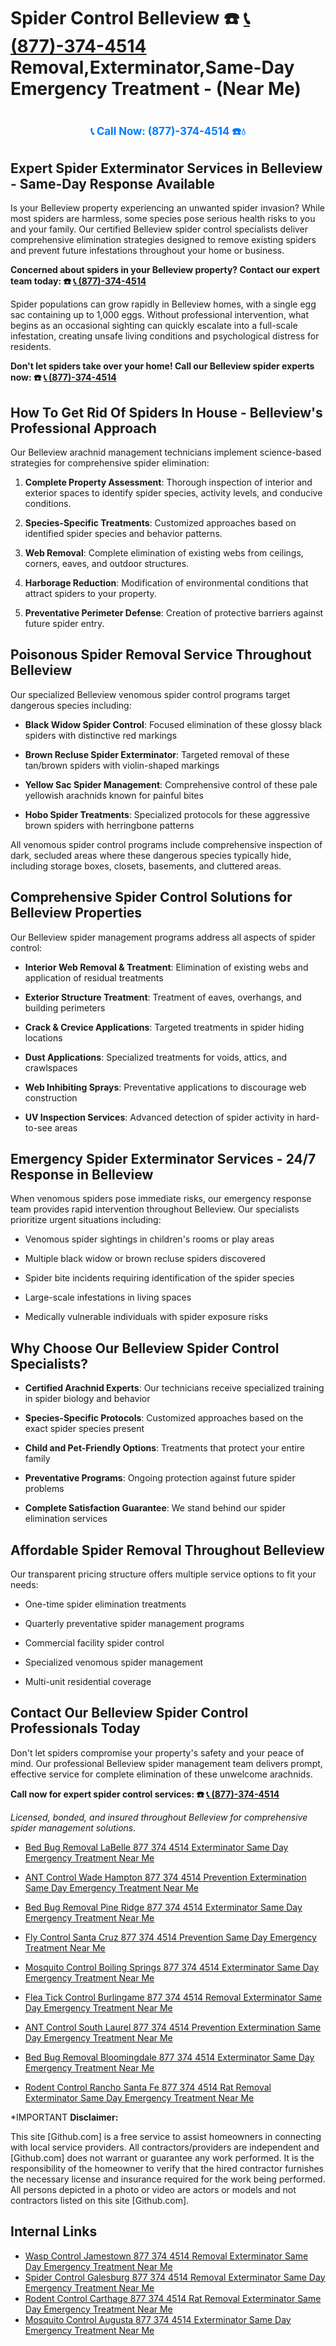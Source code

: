 # Spider Control Belleview ☎️ [📞 (877)-374-4514](https://pest-control-4514.netlify.app) Removal,Exterminator,Same-Day Emergency Treatment - (Near Me)
# 

<p align="center" style="font-size: 1.2em; font-weight: bold; margin: 20px 0;">
  <a href="https://pest-control-4514.netlify.app" target="_blank" style="color: #007BFF; text-decoration: none;">📞 Call Now: (877)-374-4514 ☎️💧</a>
</p>

## Expert Spider Exterminator Services in Belleview - Same-Day Response Available

Is your Belleview property experiencing an unwanted spider invasion? While most spiders are harmless, some species pose serious health risks to you and your family. Our certified Belleview spider control specialists deliver comprehensive elimination strategies designed to remove existing spiders and prevent future infestations throughout your home or business.

**Concerned about spiders in your Belleview property? Contact our expert team today: ☎️ [📞 (877)-374-4514](https://pest-control-4514.netlify.app)**

Spider populations can grow rapidly in Belleview homes, with a single egg sac containing up to 1,000 eggs. Without professional intervention, what begins as an occasional sighting can quickly escalate into a full-scale infestation, creating unsafe living conditions and psychological distress for residents.

**Don't let spiders take over your home! Call our Belleview spider experts now: ☎️ [📞 (877)-374-4514](https://pest-control-4514.netlify.app)**

## How To Get Rid Of Spiders In House - Belleview's Professional Approach

Our Belleview arachnid management technicians implement science-based strategies for comprehensive spider elimination:

1. **Complete Property Assessment**: Thorough inspection of interior and exterior spaces to identify spider species, activity levels, and conducive conditions.

2. **Species-Specific Treatments**: Customized approaches based on identified spider species and behavior patterns.

3. **Web Removal**: Complete elimination of existing webs from ceilings, corners, eaves, and outdoor structures.

4. **Harborage Reduction**: Modification of environmental conditions that attract spiders to your property.

5. **Preventative Perimeter Defense**: Creation of protective barriers against future spider entry.

## Poisonous Spider Removal Service Throughout Belleview

Our specialized Belleview venomous spider control programs target dangerous species including:

- **Black Widow Spider Control**: Focused elimination of these glossy black spiders with distinctive red markings

- **Brown Recluse Spider Exterminator**: Targeted removal of these tan/brown spiders with violin-shaped markings

- **Yellow Sac Spider Management**: Comprehensive control of these pale yellowish arachnids known for painful bites

- **Hobo Spider Treatments**: Specialized protocols for these aggressive brown spiders with herringbone patterns

All venomous spider control programs include comprehensive inspection of dark, secluded areas where these dangerous species typically hide, including storage boxes, closets, basements, and cluttered areas.

## Comprehensive Spider Control Solutions for Belleview Properties

Our Belleview spider management programs address all aspects of spider control:

- **Interior Web Removal & Treatment**: Elimination of existing webs and application of residual treatments

- **Exterior Structure Treatment**: Treatment of eaves, overhangs, and building perimeters

- **Crack & Crevice Applications**: Targeted treatments in spider hiding locations

- **Dust Applications**: Specialized treatments for voids, attics, and crawlspaces

- **Web Inhibiting Sprays**: Preventative applications to discourage web construction

- **UV Inspection Services**: Advanced detection of spider activity in hard-to-see areas

## Emergency Spider Exterminator Services - 24/7 Response in Belleview

When venomous spiders pose immediate risks, our emergency response team provides rapid intervention throughout Belleview. Our specialists prioritize urgent situations including:

- Venomous spider sightings in children's rooms or play areas

- Multiple black widow or brown recluse spiders discovered

- Spider bite incidents requiring identification of the spider species

- Large-scale infestations in living spaces

- Medically vulnerable individuals with spider exposure risks

## Why Choose Our Belleview Spider Control Specialists?

- **Certified Arachnid Experts**: Our technicians receive specialized training in spider biology and behavior

- **Species-Specific Protocols**: Customized approaches based on the exact spider species present

- **Child and Pet-Friendly Options**: Treatments that protect your entire family

- **Preventative Programs**: Ongoing protection against future spider problems

- **Complete Satisfaction Guarantee**: We stand behind our spider elimination services

## Affordable Spider Removal Throughout Belleview

Our transparent pricing structure offers multiple service options to fit your needs:

- One-time spider elimination treatments

- Quarterly preventative spider management programs

- Commercial facility spider control

- Specialized venomous spider management

- Multi-unit residential coverage

## Contact Our Belleview Spider Control Professionals Today

Don't let spiders compromise your property's safety and your peace of mind. Our professional Belleview spider management team delivers prompt, effective service for complete elimination of these unwelcome arachnids.

**Call now for expert spider control services: ☎️ [📞 (877)-374-4514](https://pest-control-4514.netlify.app)**

*Licensed, bonded, and insured throughout Belleview for comprehensive spider management solutions.*


- [Bed Bug Removal LaBelle 877 374 4514 Exterminator Same Day Emergency Treatment Near Me](https://github.com/allyoucaneatsushiin/pest-control/blob/main/Bed-Bug-Removal-LaBelle-877-374-4514-Exterminator-Same-Day-Emergency-Treatment-Near-Me.md)
- [ANT Control Wade Hampton 877 374 4514 Prevention Extermination Same Day Emergency Treatment Near Me](https://github.com/allyoucaneatsushiin/pest-control/blob/main/ANT-Control-Wade-Hampton-877-374-4514-Prevention-Extermination-Same-Day-Emergency-Treatment-Near-Me.md)
- [Bed Bug Removal Pine Ridge 877 374 4514 Exterminator Same Day Emergency Treatment Near Me](https://github.com/allyoucaneatsushiin/pest-control/blob/main/Bed-Bug-Removal-Pine-Ridge-877-374-4514-Exterminator-Same-Day-Emergency-Treatment-Near-Me.md)


- [Fly Control Santa Cruz 877 374 4514 Prevention Same Day Emergency Treatment Near Me](https://github.com/allyoucaneatsushiin/pest-control/blob/main/Fly-Control-Santa-Cruz-877-374-4514-Prevention-Same-Day-Emergency-Treatment-Near-Me.md)
- [Mosquito Control Boiling Springs 877 374 4514 Exterminator Same Day Emergency Treatment Near Me](https://github.com/allyoucaneatsushiin/pest-control/blob/main/Mosquito-Control-Boiling-Springs-877-374-4514-Exterminator-Same-Day-Emergency-Treatment-Near-Me.md)
- [Flea Tick Control Burlingame 877 374 4514 Removal Exterminator Same Day Emergency Treatment Near Me](https://github.com/allyoucaneatsushiin/pest-control/blob/main/Flea-Tick-Control-Burlingame-877-374-4514-Removal-Exterminator-Same-Day-Emergency-Treatment-Near-Me.md)


- [ANT Control South Laurel 877 374 4514 Prevention Extermination Same Day Emergency Treatment Near Me](https://github.com/allyoucaneatsushiin/pest-control/blob/main/ANT-Control-South-Laurel-877-374-4514-Prevention-Extermination-Same-Day-Emergency-Treatment-Near-Me.md)
- [Bed Bug Removal Bloomingdale 877 374 4514 Exterminator Same Day Emergency Treatment Near Me](https://github.com/allyoucaneatsushiin/pest-control/blob/main/Bed-Bug-Removal-Bloomingdale-877-374-4514-Exterminator-Same-Day-Emergency-Treatment-Near-Me.md)
- [Rodent Control Rancho Santa Fe 877 374 4514 Rat Removal Exterminator Same Day Emergency Treatment Near Me](https://github.com/allyoucaneatsushiin/pest-control/blob/main/Rodent-Control-Rancho-Santa-Fe-877-374-4514-Rat-Removal-Exterminator-Same-Day-Emergency-Treatment-Near-Me.md)


*IMPORTANT **Disclaimer:**  

This site [Github.com] is a free service to assist homeowners in connecting with local service providers. All contractors/providers are independent and [Github.com] does not warrant or guarantee any work performed. It is the responsibility of the homeowner to verify that the hired contractor furnishes the necessary license and insurance required for the work being performed. All persons depicted in a photo or video are actors or models and not contractors listed on this site [Github.com].


## Internal Links
- [Wasp Control Jamestown 877 374 4514 Removal Exterminator Same Day Emergency Treatment Near Me](https://github.com/allyoucaneatsushiin/pest-control/blob/main/Wasp-Control-Jamestown-877-374-4514-Removal-Exterminator-Same-Day-Emergency-Treatment-Near-Me.md)
- [Spider Control Galesburg 877 374 4514 Removal Exterminator Same Day Emergency Treatment Near Me](https://github.com/allyoucaneatsushiin/pest-control/blob/main/Spider-Control-Galesburg-877-374-4514-Removal-Exterminator-Same-Day-Emergency-Treatment-Near-Me.md)
- [Rodent Control Carthage 877 374 4514 Rat Removal Exterminator Same Day Emergency Treatment Near Me](https://github.com/allyoucaneatsushiin/pest-control/blob/main/Rodent-Control-Carthage-877-374-4514-Rat-Removal-Exterminator-Same-Day-Emergency-Treatment-Near-Me.md)
- [Mosquito Control Augusta 877 374 4514 Exterminator Same Day Emergency Treatment Near Me](https://github.com/allyoucaneatsushiin/pest-control/blob/main/Mosquito-Control-Augusta-877-374-4514-Exterminator-Same-Day-Emergency-Treatment-Near-Me.md)
